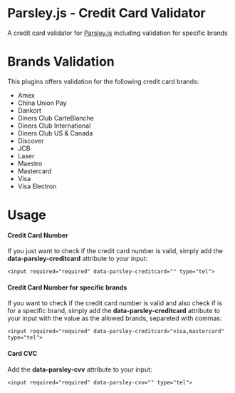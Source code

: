 # Parsley.js - Credit Card Validator
A credit card validator for [Parsley.js](http://parsleyjs.org/) including validation for specific brands

# Brands Validation
This plugins offers validation for the following credit card brands:
* Amex
* China Union Pay
* Dankort
* Diners Club CarteBlanche
* Diners Club International
* Diners Club US & Canada
* Discover
* JCB
* Laser
* Maestro
* Mastercard
* Visa
* Visa Electron

# Usage

#### Credit Card Number
If you just want to check if the credit card number is valid, simply add the **data-parsley-creditcard** attribute to your input:

`<input required="required" data-parsley-creditcard="" type="tel">`

#### Credit Card Number for specific brands
If you want to check if the credit card number is valid and also check if is for a specific brand, simply add the **data-parsley-creditcard** attribute to your input with the value as the allowed brands, separeted with commas:

`<input required="required" data-parsley-creditcard="visa,mastercard" type="tel">`

#### Card CVC 
Add the **data-parsley-cvv** attribute to your input:

`<input required="required" data-parsley-cvv="" type="tel">`
